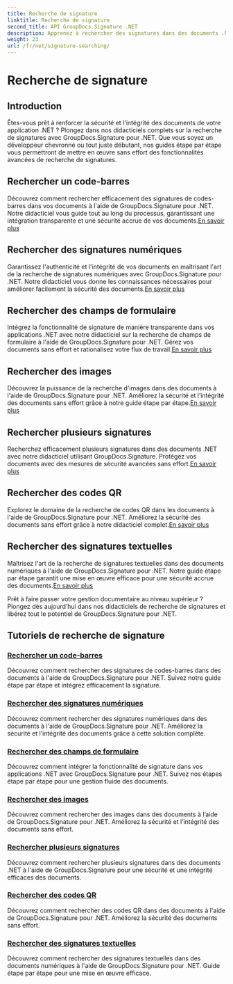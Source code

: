 ```yaml
---
title: Recherche de signature
linktitle: Recherche de signature
second_title: API GroupDocs.Signature .NET
description: Apprenez à rechercher des signatures dans des documents .NET avec les didacticiels GroupDocs.Signature pour .NET. Améliorez la sécurité grâce aux recherches de codes-barres, numériques, d’images, de texte et de codes QR.
weight: 23
url: /fr/net/signature-searching/
---
```


# Recherche de signature

## Introduction

Êtes-vous prêt à renforcer la sécurité et l'intégrité des documents de votre application .NET ? Plongez dans nos didacticiels complets sur la recherche de signatures avec GroupDocs.Signature pour .NET. Que vous soyez un développeur chevronné ou tout juste débutant, nos guides étape par étape vous permettront de mettre en œuvre sans effort des fonctionnalités avancées de recherche de signatures.

## Rechercher un code-barres
 Découvrez comment rechercher efficacement des signatures de codes-barres dans vos documents à l'aide de GroupDocs.Signature pour .NET. Notre didacticiel vous guide tout au long du processus, garantissant une intégration transparente et une sécurité accrue de vos documents.[En savoir plus](./search-for-barcode/)

## Rechercher des signatures numériques
 Garantissez l'authenticité et l'intégrité de vos documents en maîtrisant l'art de la recherche de signatures numériques avec GroupDocs.Signature pour .NET. Notre didacticiel vous donne les connaissances nécessaires pour améliorer facilement la sécurité des documents.[En savoir plus](./search-for-digital-signatures/)

## Rechercher des champs de formulaire
Intégrez la fonctionnalité de signature de manière transparente dans vos applications .NET avec notre didacticiel sur la recherche de champs de formulaire à l'aide de GroupDocs.Signature pour .NET. Gérez vos documents sans effort et rationalisez votre flux de travail.[En savoir plus](./search-for-form-fields/)

## Rechercher des images
 Découvrez la puissance de la recherche d'images dans des documents à l'aide de GroupDocs.Signature pour .NET. Améliorez la sécurité et l’intégrité des documents sans effort grâce à notre guide étape par étape.[En savoir plus](./search-for-images/)

## Rechercher plusieurs signatures
 Recherchez efficacement plusieurs signatures dans des documents .NET avec notre didacticiel utilisant GroupDocs.Signature. Protégez vos documents avec des mesures de sécurité avancées sans effort.[En savoir plus](./search-for-multiple-signatures/)

## Rechercher des codes QR
 Explorez le domaine de la recherche de codes QR dans les documents à l'aide de GroupDocs.Signature pour .NET. Améliorez la sécurité des documents sans effort grâce à notre didacticiel complet.[En savoir plus](./search-for-qr-codes/)

## Rechercher des signatures textuelles
Maîtrisez l'art de la recherche de signatures textuelles dans des documents numériques à l'aide de GroupDocs.Signature pour .NET. Notre guide étape par étape garantit une mise en œuvre efficace pour une sécurité accrue des documents.[En savoir plus](./search-for-text-signatures/)

Prêt à faire passer votre gestion documentaire au niveau supérieur ? Plongez dès aujourd’hui dans nos didacticiels de recherche de signatures et libérez tout le potentiel de GroupDocs.Signature pour .NET.

## Tutoriels de recherche de signature
### [Rechercher un code-barres](./search-for-barcode/)
Découvrez comment rechercher des signatures de codes-barres dans des documents à l'aide de GroupDocs.Signature pour .NET. Suivez notre guide étape par étape et intégrez efficacement la signature.
### [Rechercher des signatures numériques](./search-for-digital-signatures/)
Découvrez comment rechercher des signatures numériques dans des documents à l'aide de GroupDocs.Signature pour .NET. Améliorez la sécurité et l’intégrité des documents grâce à cette solution complète.
### [Rechercher des champs de formulaire](./search-for-form-fields/)
Découvrez comment intégrer la fonctionnalité de signature dans vos applications .NET avec GroupDocs.Signature pour .NET. Suivez nos étapes étape par étape pour une gestion fluide des documents.
### [Rechercher des images](./search-for-images/)
Découvrez comment rechercher des images dans des documents à l’aide de GroupDocs.Signature pour .NET. Améliorez la sécurité et l’intégrité des documents sans effort.
### [Rechercher plusieurs signatures](./search-for-multiple-signatures/)
Découvrez comment rechercher plusieurs signatures dans des documents .NET à l'aide de GroupDocs.Signature pour une sécurité et une intégrité efficaces des documents.
### [Rechercher des codes QR](./search-for-qr-codes/)
Découvrez comment rechercher des codes QR dans des documents à l'aide de GroupDocs.Signature pour .NET. Améliorez la sécurité des documents sans effort.
### [Rechercher des signatures textuelles](./search-for-text-signatures/)
Découvrez comment rechercher des signatures textuelles dans des documents numériques à l'aide de GroupDocs.Signature pour .NET. Guide étape par étape pour une mise en œuvre efficace.